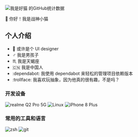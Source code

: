 ![我是好猫 的GitHub统计数据](https://github-readme-stats.vercel.app/api?username=ioit-aaa&show_icons=true&theme=nord&locale=cn)

:wave: 你好！我是战神小猫

## 个人介绍

- :art: 或许是个 UI designer
- :male_sign: 我是男孩子
- :scorpius: 我是天蝎座
- :cn: 我是中国人
- :dependabot: 我使用 dependabot 来轻松的管理项目依赖版本
- :trollface: 我喜欢玩抽象，因为他真的很有趣，不是吗？

### 开发设备

![realme Q2 Pro 5G](https://img.shields.io/badge/realme%20Q2%20Pro%205G-%232E3440?style=for-the-badge&logo=Android&logoColor=%237590AD)
![Linux](https://img.shields.io/badge/Linux-%232E3440?style=for-the-badge&logo=Linux&logoColor=%237590AD)
![iPhone 8 Plus](https://img.shields.io/badge/iPhone%208%20Plus-%232E3440?style=for-the-badge&logo=Apple&logoColor=%237590AD)

### 常用的工具和语言

![zsh](https://img.shields.io/badge/zsh-%232E3440?style=for-the-badge&logo=zsh&logoColor=%237590AD)
![git](https://img.shields.io/badge/git-%232E3440?style=for-the-badge&logo=git&logoColor=%237590AD)
